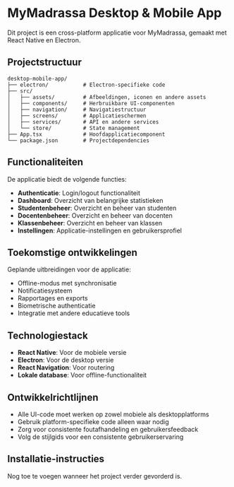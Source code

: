 # MyMadrassa Desktop & Mobile App

Dit project is een cross-platform applicatie voor MyMadrassa, gemaakt met React Native en Electron.

## Projectstructuur

```
desktop-mobile-app/
├── electron/           # Electron-specifieke code
├── src/
│   ├── assets/         # Afbeeldingen, iconen en andere assets
│   ├── components/     # Herbruikbare UI-componenten
│   ├── navigation/     # Navigatiestructuur
│   ├── screens/        # Applicatieschermen
│   ├── services/       # API en andere services
│   └── store/          # State management
├── App.tsx             # Hoofdapplicatiecomponent
└── package.json        # Projectdependencies
```

## Functionaliteiten

De applicatie biedt de volgende functies:

- **Authenticatie**: Login/logout functionaliteit
- **Dashboard**: Overzicht van belangrijke statistieken
- **Studentenbeheer**: Overzicht en beheer van studenten
- **Docentenbeheer**: Overzicht en beheer van docenten
- **Klassenbeheer**: Overzicht en beheer van klassen
- **Instellingen**: Applicatie-instellingen en gebruikersprofiel

## Toekomstige ontwikkelingen

Geplande uitbreidingen voor de applicatie:

- Offline-modus met synchronisatie
- Notificatiesysteem
- Rapportages en exports
- Biometrische authenticatie
- Integratie met andere educatieve tools

## Technologiestack

- **React Native**: Voor de mobiele versie
- **Electron**: Voor de desktop versie
- **React Navigation**: Voor routering
- **Lokale database**: Voor offline-functionaliteit

## Ontwikkelrichtlijnen

- Alle UI-code moet werken op zowel mobiele als desktopplatforms
- Gebruik platform-specifieke code alleen waar nodig
- Zorg voor consistente foutafhandeling en gebruikersfeedback
- Volg de stijlgids voor een consistente gebruikerservaring

## Installatie-instructies

Nog toe te voegen wanneer het project verder gevorderd is.